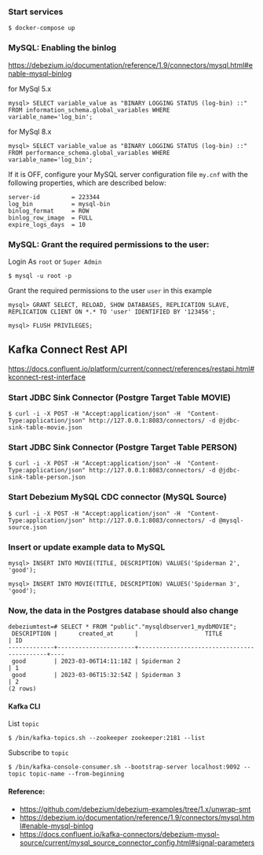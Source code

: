 ### Start services

```shell
$ docker-compose up
```

### MySQL: Enabling the binlog
https://debezium.io/documentation/reference/1.9/connectors/mysql.html#enable-mysql-binlog

for MySql 5.x
```shell
mysql> SELECT variable_value as "BINARY LOGGING STATUS (log-bin) ::" FROM information_schema.global_variables WHERE variable_name='log_bin';
```

for MySql 8.x
```shell
mysql> SELECT variable_value as "BINARY LOGGING STATUS (log-bin) ::" FROM performance_schema.global_variables WHERE variable_name='log_bin';
```

If it is OFF, configure your MySQL server configuration file `my.cnf` with the following properties, which are described below:
```shell
server-id         = 223344
log_bin           = mysql-bin
binlog_format     = ROW
binlog_row_image  = FULL
expire_logs_days  = 10
```

### MySQL: Grant the required permissions to the user:

Login As `root` or `Super Admin`
```shell
$ mysql -u root -p
```

Grant the required permissions to the user `user` in this example
```shell
mysql> GRANT SELECT, RELOAD, SHOW DATABASES, REPLICATION SLAVE, REPLICATION CLIENT ON *.* TO 'user' IDENTIFIED BY '123456';

mysql> FLUSH PRIVILEGES;
```

## Kafka Connect Rest API
https://docs.confluent.io/platform/current/connect/references/restapi.html#kconnect-rest-interface

### Start JDBC Sink Connector (Postgre Target Table MOVIE)
```shell
$ curl -i -X POST -H "Accept:application/json" -H  "Content-Type:application/json" http://127.0.0.1:8083/connectors/ -d @jdbc-sink-table-movie.json
```

### Start JDBC Sink Connector (Postgre Target Table PERSON)
```shell
$ curl -i -X POST -H "Accept:application/json" -H  "Content-Type:application/json" http://127.0.0.1:8083/connectors/ -d @jdbc-sink-table-person.json
```

### Start Debezium MySQL CDC connector (MySQL Source)

```shell
$ curl -i -X POST -H "Accept:application/json" -H  "Content-Type:application/json" http://127.0.0.1:8083/connectors/ -d @mysql-source.json
```

### Insert or update example data to MySQL
```
mysql> INSERT INTO MOVIE(TITLE, DESCRIPTION) VALUES('Spiderman 2', 'good');

mysql> INSERT INTO MOVIE(TITLE, DESCRIPTION) VALUES('Spiderman 3', 'good');
```

### Now, the data in the Postgres database should also change
```shell
debeziumtest=# SELECT * FROM "public"."mysqldbserver1_mydbMOVIE";
 DESCRIPTION |      created_at      |                   TITLE                    | ID 
-------------+----------------------+--------------------------------------------+----
 good        | 2023-03-06T14:11:18Z | Spiderman 2                                | 1
 good        | 2023-03-06T15:32:54Z | Spiderman 3                                | 2
(2 rows)
```

#### Kafka CLI

List `topic`
```shell
$ /bin/kafka-topics.sh --zookeeper zookeeper:2181 --list
```

Subscribe to `topic`
```shell
$ /bin/kafka-console-consumer.sh --bootstrap-server localhost:9092 --topic topic-name --from-beginning
```

#### Reference:
- https://github.com/debezium/debezium-examples/tree/1.x/unwrap-smt
- https://debezium.io/documentation/reference/1.9/connectors/mysql.html#enable-mysql-binlog
- https://docs.confluent.io/kafka-connectors/debezium-mysql-source/current/mysql_source_connector_config.html#signal-parameters
